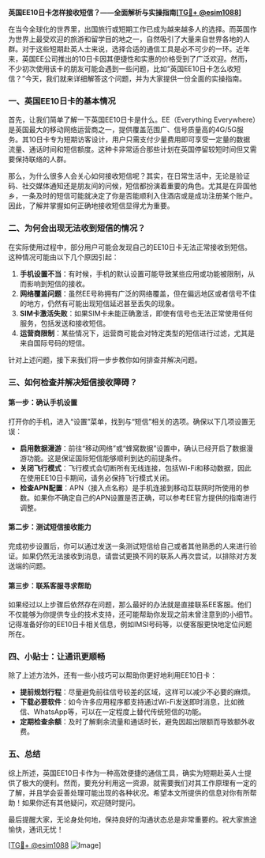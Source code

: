 **英国EE10日卡怎样接收短信？——全面解析与实操指南[[TG💪+ @esim1088](https://t.me/s/esim1088)]**

在当今全球化的世界里，出国旅行或短期工作已成为越来越多人的选择。而英国作为世界上最受欢迎的旅游和留学目的地之一，自然吸引了大量来自世界各地的人群。对于这些短期赴英人士来说，选择合适的通信工具是必不可少的一环。近年来，英国EE公司推出的10日卡因其便捷性和实惠的价格受到了广泛欢迎。然而，不少初次使用该卡的朋友可能会遇到一些问题，比如“英国EE10日卡怎么收短信？”今天，我们就来详细解答这个问题，并为大家提供一份全面的实操指南。

### 一、英国EE10日卡的基本情况

首先，让我们简单了解一下英国EE10日卡是什么。EE（Everything Everywhere）是英国最大的移动网络运营商之一，提供覆盖范围广、信号质量高的4G/5G服务。其10日卡专为短期访客设计，用户只需支付少量费用即可享受一定量的数据流量、通话时间和短信额度。这种卡非常适合那些计划在英国停留较短时间但又需要保持联络的人群。

那么，为什么很多人会关心如何接收短信呢？其实，在日常生活中，无论是验证码、社交媒体通知还是朋友间的问候，短信都扮演着重要的角色。尤其是在异国他乡，一条及时的短信可能就决定了你是否能顺利入住酒店或是成功注册某个账户。因此，了解并掌握如何正确地接收短信显得尤为重要。

### 二、为何会出现无法收到短信的情况？

在实际使用过程中，部分用户可能会发现自己的EE10日卡无法正常接收到短信。这种情况可能由以下几个原因引起：

1. **手机设置不当**：有时候，手机的默认设置可能导致某些应用或功能被限制，从而影响到短信的接收。
2. **网络覆盖问题**：虽然EE号称拥有广泛的网络覆盖，但在偏远地区或者信号不佳的地方，仍然有可能出现短信延迟甚至丢失的现象。
3. **SIM卡激活失败**：如果SIM卡未能正确激活，即使有信号也无法正常使用任何服务，包括发送和接收短信。
4. **运营商限制**：某些情况下，运营商可能会对特定类型的短信进行过滤，尤其是来自国际号码的短信。

针对上述问题，接下来我们将一步步教你如何排查并解决问题。

### 三、如何检查并解决短信接收障碍？

#### 第一步：确认手机设置
打开你的手机，进入“设置”菜单，找到与“短信”相关的选项。确保以下几项设置无误：
- **启用数据漫游**：前往“移动网络”或“蜂窝数据”设置中，确认已经开启了数据漫游功能。这是保证国际短信能够顺利到达的前提条件。
- **关闭飞行模式**：飞行模式会切断所有无线连接，包括Wi-Fi和移动数据，因此在使用EE10日卡期间，请务必保持飞行模式关闭。
- **检查APN配置**：APN（接入点名称）是手机连接到移动互联网时所使用的参数。如果你不确定自己的APN设置是否正确，可以参考EE官方提供的指南进行调整。

#### 第二步：测试短信接收能力
完成初步设置后，你可以通过发送一条测试短信给自己或者其他熟悉的人来进行验证。如果仍然无法接收到消息，请尝试更换不同的联系人再次尝试，以排除对方发送端的问题。

#### 第三步：联系客服寻求帮助
如果经过以上步骤后依然存在问题，那么最好的办法就是直接联系EE客服。他们不仅能够为你提供专业的技术支持，还可能帮助你发现之前未曾注意到的小细节。记得准备好你的EE10日卡相关信息，例如IMSI号码等，以便客服更快地定位问题所在。

### 四、小贴士：让通讯更顺畅

除了上述方法外，还有一些小技巧可以帮助你更好地利用EE10日卡：
- **提前规划行程**：尽量避免前往信号较差的区域，这样可以减少不必要的麻烦。
- **下载必要软件**：如今许多应用程序都支持通过Wi-Fi发送即时消息，比如微信、WhatsApp等，可以在一定程度上替代传统短信的功能。
- **定期检查余额**：及时了解剩余流量和通话时长，避免因超出限额而导致额外收费。

### 五、总结

综上所述，英国EE10日卡作为一种高效便捷的通信工具，确实为短期赴英人士提供了极大的便利。然而，要充分利用这一资源，就需要我们对其工作原理有一定的了解，并且学会妥善处理可能出现的各种状况。希望本文所提供的信息对你有所帮助！如果你还有其他疑问，欢迎随时提问。

最后提醒大家，无论身处何地，保持良好的沟通状态总是非常重要的。祝大家旅途愉快，通讯无忧！

[[TG💪+ @esim1088](https://t.me/s/esim1088) ![Image](https://i.postimg.cc/4NQfJmqS/Snipaste-2025-05-13-00-14-12.png)]